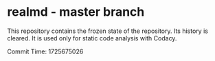 # realmd - master branch

This repository contains the frozen state of the repository.
Its history is cleared. It is used only for static code
analysis with Codacy.

Commit Time: 1725675026